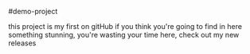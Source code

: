 #demo-project

this project is my first on gitHub if you think you're going to find in here something stunning, you're wasting your time here, check out my new releases

